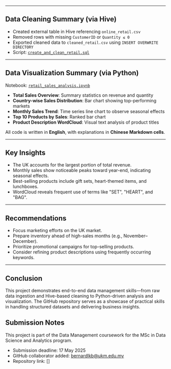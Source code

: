 
---

##  Data Cleaning Summary (via Hive)

- Created external table in Hive referencing `online_retail.csv`
- Removed rows with missing `CustomerID` or `Quantity ≤ 0`
- Exported cleaned data to `cleaned_retail.csv` using `INSERT OVERWRITE DIRECTORY`
- Script: [`create_and_clean_retail.sql`](hive_scripts/create_and_clean_retail.sql)

---

##  Data Visualization Summary (via Python)

Notebook: [`retail_sales_analysis.ipynb`](notebooks/retail_sales_analysis.ipynb)

- **Total Sales Overview**: Summary statistics on revenue and quantity
- **Country-wise Sales Distribution**: Bar chart showing top-performing markets
- **Monthly Sales Trend**: Time series line chart to observe seasonal effects
- **Top 10 Products by Sales**: Ranked bar chart
- **Product Description WordCloud**: Visual text analysis of product titles

All code is written in **English**, with explanations in **Chinese Markdown cells**.

---

##  Key Insights

- The UK accounts for the largest portion of total revenue.
- Monthly sales show noticeable peaks toward year-end, indicating seasonal effects.
- Best-selling products include gift sets, heart-themed items, and lunchboxes.
- WordCloud reveals frequent use of terms like "SET", "HEART", and "BAG".

---

##  Recommendations

- Focus marketing efforts on the UK market.
- Prepare inventory ahead of high-sales months (e.g., November–December).
- Prioritize promotional campaigns for top-selling products.
- Consider refining product descriptions using frequently occurring keywords.

---

##  Conclusion

This project demonstrates end-to-end data management skills—from raw data ingestion and Hive-based cleaning to Python-driven analysis and visualization. The GitHub repository serves as a showcase of practical skills in handling structured datasets and delivering business insights.

##  Submission Notes

This project is part of the Data Management coursework for the MSc in Data Science and Analytics program.

- Submission deadline: 17 May 2025
- GitHub collaborator added: bernardlkb@ukm.edu.my
- Repository link: []


